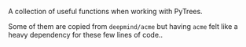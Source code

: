 A collection of useful functions when working with PyTrees.

Some of them are copied from `deepmind/acme` but having `acme` felt like a heavy dependency for these few lines of code..